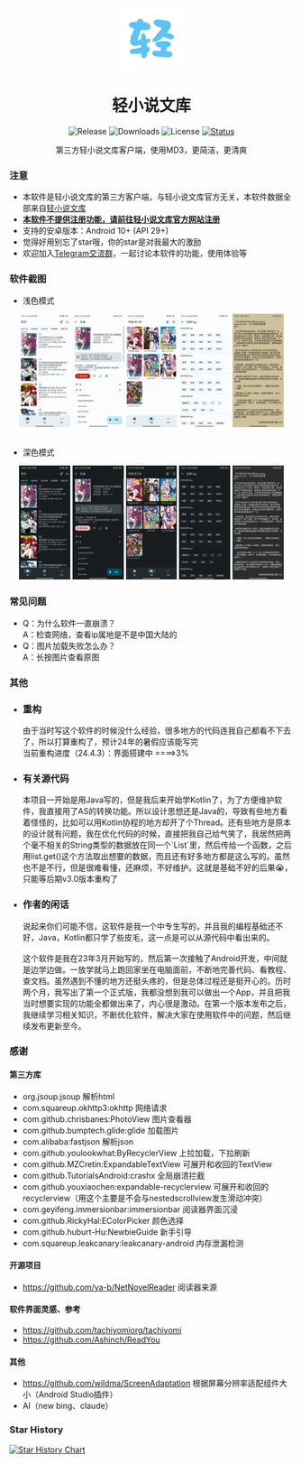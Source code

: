 
<div align="center">

  <div align="center">
    <img src="./README/logo.png" alt="Logo" width="110" height="110">
  </div>

  # 轻小说文库

  <div>
    <img alt="Release" src="https://img.shields.io/github/v/release/15dd/wenku8reader">
    <img alt="Downloads" src="https://img.shields.io/github/downloads/15dd/wenku8reader/total">
    <img alt="License" src="https://img.shields.io/github/license/15dd/wenku8reader">
    <a href="https://t.me/+JH2H3VpET7ozMTU9"><img alt="Status" src="https://img.shields.io/badge/group-Telegram-blue?logo=telegram"></a>
  </div>

  <p align="center"><font>第三方轻小说文库客户端，使用MD3，更简洁，更清爽</font></p>

</div>

### 注意
- 本软件是轻小说文库的第三方客户端，与轻小说文库官方无关，本软件数据全部来自[轻小说文库](https://www.wenku8.cc)
- <u><b>本软件不提供注册功能，请前往轻小说文库官方网站注册</b></u>
- 支持的安卓版本：Android 10+ (API 29+)
- 觉得好用别忘了star哦，你的star是对我最大的激励
- 欢迎加入[Telegram交流群](https://t.me/+JH2H3VpET7ozMTU9)，一起讨论本软件的功能，使用体验等

### 软件截图
- 浅色模式
<div align="center">
  <img src="./README/1.jpg" width="18%"></img> <img src="./README/2.jpg" width="18%"></img> <img src="./README/3.jpg" width="18%"></img> <img src="./README/4.jpg" width="18%"></img> <img src="./README/5.jpg" width="18%"></img> 
</div>

<br>

- 深色模式
<div align="center">
  <img src="./README/n1.jpg" width="18%"></img> <img src="./README/n2.jpg" width="18%"></img> <img src="./README/n3.jpg" width="18%"></img> <img src="./README/n4.jpg" width="18%"></img> <img src="./README/n5.jpg" width="18%"></img> 
</div>

### 常见问题
- Q：为什么软件一直崩溃？<br>
  A：检查网络，查看ip属地是不是中国大陆的
- Q：图片加载失败怎么办？<br>
  A：长按图片查看原图

### 其他
- <h3>重构</h3>
  由于当时写这个软件的时候没什么经验，很多地方的代码连我自己都看不下去了，所以打算重构了，预计24年的暑假应该能写完
  <br>
  当前重构进度（24.4.3）：界面搭建中 ====>3%  
- <h3>有关源代码</h3>
  本项目一开始是用Java写的，但是我后来开始学Kotlin了，为了方便维护软件，我直接用了AS的转换功能。所以设计思想还是Java的，导致有些地方看着怪怪的，比如可以用Kotlin协程的地方却开了个Thread。还有些地方是原本的设计就有问题，我在优化代码的时候，直接把我自己给气笑了，我居然把两个毫不相关的String类型的数据放在同一个`List<String>`里，然后传给一个函数，之后用list.get()这个方法取出想要的数据，而且还有好多地方都是这么写的。虽然也不是不行，但是很难看懂，还麻烦，不好维护。这就是基础不好的后果😭，只能等后期v3.0版本重构了
- <h3>作者的闲话</h3>
  说起来你们可能不信，这软件是我一个中专生写的，并且我的编程基础还不好，Java，Kotlin都只学了些皮毛，这一点是可以从源代码中看出来的。
  <br>
  <br>
  这个软件是我在23年3月开始写的，然后第一次接触了Android开发，中间就是边学边做。一放学就马上跑回家坐在电脑面前，不断地完善代码、看教程、查文档。虽然遇到不懂的地方还挺头疼的，但是总体过程还是挺开心的。历时两个月，我写出了第一个正式版，我都没想到我可以做出一个App，并且把我当时想要实现的功能全都做出来了，内心很是激动。在第一个版本发布之后，我继续学习相关知识，不断优化软件，解决大家在使用软件中的问题，然后继续发布更新至今。


### 感谢
#### 第三方库
- org.jsoup:jsoup 解析html
- com.squareup.okhttp3:okhttp  网络请求
- com.github.chrisbanes:PhotoView  图片查看器
- com.github.bumptech.glide:glide  加载图片
- com.alibaba:fastjson  解析json
- com.github.youlookwhat:ByRecyclerView  上拉加载，下拉刷新
- com.github.MZCretin:ExpandableTextView  可展开和收回的TextView
- com.github.TutorialsAndroid:crashx  全局崩溃拦截
- com.github.youxiaochen:expandable-recyclerview 可展开和收回的recyclerview（用这个主要是不会与nestedscrollview发生滑动冲突）
- com.geyifeng.immersionbar:immersionbar 阅读器界面沉浸
- com.github.RickyHal:EColorPicker 颜色选择
- com.github.huburt-Hu:NewbieGuide 新手引导
- com.squareup.leakcanary:leakcanary-android 内存泄漏检测
#### 开源项目
- https://github.com/ya-b/NetNovelReader  阅读器来源
#### 软件界面灵感、参考
- https://github.com/tachiyomiorg/tachiyomi
- https://github.com/Ashinch/ReadYou
#### 其他
- https://github.com/wildma/ScreenAdaptation  根据屏幕分辨率适配组件大小（Android Studio插件）
- AI（new bing、claude）

### Star History

<a href="https://star-history.com/#15dd/wenku8reader&Date">
  <picture>
    <source media="(prefers-color-scheme: dark)" srcset="https://api.star-history.com/svg?repos=15dd/wenku8reader&type=Date&theme=dark" />
    <source media="(prefers-color-scheme: light)" srcset="https://api.star-history.com/svg?repos=15dd/wenku8reader&type=Date" />
    <img alt="Star History Chart" src="https://api.star-history.com/svg?repos=15dd/wenku8reader&type=Date" />
  </picture>
</a>